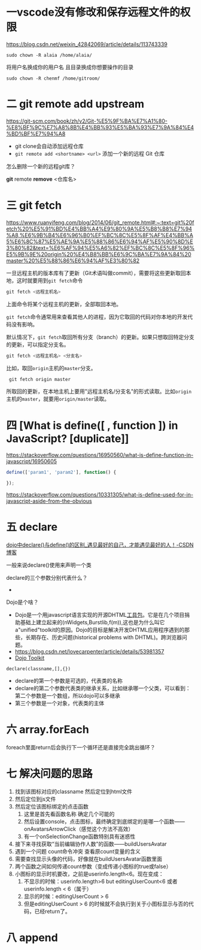 # 一vscode没有修改和保存远程文件的权限

https://blog.csdn.net/weixin_42842069/article/details/113743339

```
sudo chown -R alaia /home/alaia/
```

将用户名换成你的用户名 且目录换成你想要操作的目录

```
sudo chown -R chenmf /home/gitroom/
```



# 二 git remote add upstream 

https://git-scm.com/book/zh/v2/Git-%E5%9F%BA%E7%A1%80-%E8%BF%9C%E7%A8%8B%E4%BB%93%E5%BA%93%E7%9A%84%E4%BD%BF%E7%94%A8

* git clone会自动添加远程仓库
* `git remote add <shortname> <url>` 添加一个新的远程 Git 仓库

怎么删除一个新的远程git库？

**git** remote **remove** <仓库名> 









# 三 git fetch

https://www.ruanyifeng.com/blog/2014/06/git_remote.html#:~:text=git%20fetch%20%E5%91%BD%E4%BB%A4%E9%80%9A%E5%B8%B8%E7%94%A8,%E6%9B%B4%E6%96%B0%EF%BC%8C%E5%8F%AF%E4%BB%A5%E6%8C%87%E5%AE%9A%E5%88%86%E6%94%AF%E5%90%8D%E3%80%82&text=%E6%AF%94%E5%A6%82%EF%BC%8C%E5%8F%96%E5%9B%9E%20origin%20%E4%B8%BB%E6%9C%BA%E7%9A%84%20master%20%E5%88%86%E6%94%AF%E3%80%82

一旦远程主机的版本库有了更新（Git术语叫做commit），需要将这些更新取回本地，这时就要用到`git fetch`命令

```javascript
git fetch <远程主机名>
```

上面命令将某个远程主机的更新，全部取回本地。

`git fetch`命令通常用来查看其他人的进程，因为它取回的代码对你本地的开发代码没有影响。

默认情况下，`git fetch`取回所有分支（branch）的更新。如果只想取回特定分支的更新，可以指定分支名。

```javascript
git fetch <远程主机名> <分支名>
```

比如，取回`origin`主机的`master`分支。

```javascript
 git fetch origin master
```

所取回的更新，在本地主机上要用"远程主机名/分支名"的形式读取。比如`origin`主机的`master`，就要用`origin/master`读取。



# 四 [What is define([ , function \]) in JavaScript? [duplicate]]

https://stackoverflow.com/questions/16950560/what-is-define-function-in-javascript/16950605

```js
define(['param1', 'param2'], function() {

});
```

https://stackoverflow.com/questions/10331305/what-is-define-used-for-in-javascript-aside-from-the-obvious



# 五 declare

[dojo中declare()与define()的区别_遇见最好的自己，才能遇见最好的人！-CSDN博客](https://blog.csdn.net/xiaotian602574436/article/details/76599771)

一般来说declare()使用来声明一个类

declare的三个参数分别代表什么？

* 



Dojo是个啥？

* Dojo是一个用javascript语言实现的开源DHTML[工具包](https://baike.baidu.com/item/工具包/4576772)。它是在几个项目捐助基础上建立起来的(nWidgets,Burstlib,f(m)),这也是为什么叫它a"unified"toolkit的原因。Dojo的目标是解决开发DHTML应用程序遇到的那些，长期存在、历史问题(historical problems with DHTML)。跨浏览器问题。
* https://blog.csdn.net/lovecarpenter/article/details/53981357
* [Dojo Toolkit](https://dojotoolkit.org/)

```
declare(classname,[],{})
```

- declare的第一个参数是可选的，代表类的名称
- declare的第二个参数代表类的继承关系，比如继承哪一个父类，可以看到：第二个参数是一个数组，所以dojo可以多继承
- 第三个参数是一个对象，代表类的主体



# 六 array.forEach

foreach里面return后会执行下一个循环还是直接完全跳出循环？



# 七 解决问题的思路

1. 找到该图标对应的classname 然后定位到html文件
2. 然后定位到js文件
3. 然后定位该图标绑定的点击函数
   1. 这里是首先看函数名称 确定几个可能的
   2. 然后设置console，点击图标，最终确定到底绑定的是哪一个函数——onAvatarsArrowClick（感觉这个方法不高效）
   3. 有一个onSelectionChange函数特别具有迷惑性
4. 接下来寻找获取“当前编辑协作人数”的函数——buildUsersAvatar
5. 遇到一个问题 count命令冲突 查看原count变量的含义
6. 需要查找显示头像的代码，好像就在buildUsersAvatar函数里面
7. 两个函数之间如何传递count参数（变成传递小图标的true或false）
8. 小图标的显示时机要改，之前是userinfo.length<6。现在变成：
   1. 不显示的时候：userinfo.length>6 but editingUserCount<6   或者 userinfo.length < 6（属于）
   2. 显示的时候：editingUserCount > 6 
   3. 但是editingUserCount > 6 的时候就不会执行到关于小图标显示与否的代码，已经return了。

# 八 append

